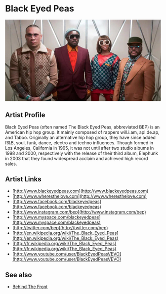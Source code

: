 # Black Eyed Peas

![](../../assets/artists/Black_Eyed_Peas.png)

## Artist Profile

Black Eyed Peas (often named The Black Eyed Peas, abbreviated BEP) is an American hip hop group. It mainly composed of rappers will.i.am, apl.de.ap, and Taboo. Originally an alternative hip hop group, they have since added R&B, soul, funk, dance, electro and techno influences. Though formed in Los Angeles, California in 1995, it was not until after two studio albums in 1998 and 2000, respectively with the release of their third album, Elephunk in 2003 that they found widespread acclaim and achieved high record sales.

## Artist Links

- [http://www.blackeyedpeas.com](http://www.blackeyedpeas.com)
- [http://www.wheresthelove.com](http://www.wheresthelove.com)
- [http://www.facebook.com/blackeyedpeas](http://www.facebook.com/blackeyedpeas)
- [http://www.instagram.com/bep](http://www.instagram.com/bep)
- [http://www.myspace.com/blackeyedpeas](http://www.myspace.com/blackeyedpeas)
- [http://twitter.com/bep](http://twitter.com/bep)
- [http://en.wikipedia.org/wiki/The_Black_Eyed_Peas](http://en.wikipedia.org/wiki/The_Black_Eyed_Peas)
- [http://fr.wikipedia.org/wiki/The_Black_Eyed_Peas](http://fr.wikipedia.org/wiki/The_Black_Eyed_Peas)
- [http://www.youtube.com/user/BlackEyedPeasVEVO](http://www.youtube.com/user/BlackEyedPeasVEVO)


## See also

- [Behind The Front](Behind_The_Front.md)
